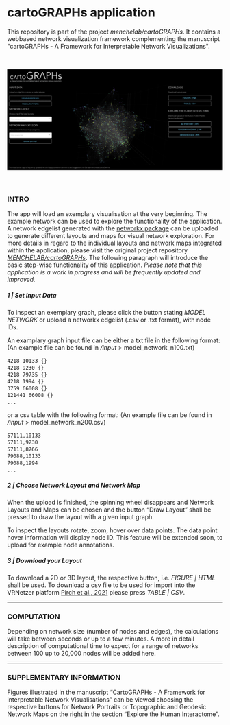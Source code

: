 # cartoGRAPHs application 

This repository is part of the project *menchelab/cartoGRAPHs*. It contains a webbased network visualization framework complementing the manuscript "cartoGRAPHs - A Framework for Interpretable Network Visualizations". 

<p>&nbsp;</p>

![webapplication](cartoGRAPHs_app/img/webapp_img02.png)

<p>&nbsp;</p>

### INTRO

The app will load an exemplary visualisation at the very beginning. The example network can be used to explore the functionality of the application. 
A network edgelist generated with the [networkx package](https://networkx.org/) can be uploaded to generate different layouts and maps for visual network exploration. For more details in regard to the individual layouts and network maps integrated within the application, please visit the original project repository [*MENCHELAB/cartoGRAPHs*](menchelab/cartoGRAPHs). 
The following paragraph will introduce the basic step-wise functionality of this application. 
*Please note that this application is a work in progress and will be frequently updated and improved.* 


##### 1 | Set Input Data
To inspect an exemplary graph, please click the button stating *MODEL NETWORK* or upload a networkx edgelist (.csv or .txt format), with node IDs.

An examplary graph input file can be either a txt file in the following format: 
(An example file can be found in */input* > model_network_n100.txt)

```
4218 10133 {}
4218 9230 {}
4218 79735 {}
4218 1994 {}
3759 66008 {}
121441 66008 {}
... 
```

or a csv table with the following format: 
(An example file can be found in */input* > model_network_n200.csv)
```
57111,10133
57111,9230
57111,8766
79088,10133
79088,1994
... 
```


##### 2 | Choose Network Layout and Network Map 
When the upload is finished, the spinning wheel disappears and Network Layouts and Maps can be chosen and the button “Draw Layout” shall be pressed to draw the layout with a given input graph. 

To inspect the layouts rotate, zoom, hover over data points.
The data point hover information will display node ID. This feature will be extended soon, to upload for example node annotations.

##### 3 | Download your Layout
To download a 2D or 3D layout, the respective button, i.e. *FIGURE | HTML* shall be used. 
To download a csv file to be used for import into the VRNetzer platform [Pirch et al., 2021](https://www.nature.com/articles/s41467-021-22570-w) please press *TABLE | CSV*. 

---

### COMPUTATION
Depending on network size (number of nodes and edges), the calculations will take between seconds or up to a few minutes. A more in detail description of computational time to expect for a range of networks between 100 up to 20,000 nodes will be added here. 

---
 
### SUPPLEMENTARY INFORMATION
Figures illustrated in the manuscript “CartoGRAPHs - A Framework for interpretable Network Visualisations” can be viewed choosing the respective buttons for Network Portraits or Topographic and Geodesic Network Maps on the right in the section “Explore the Human Interactome”.
